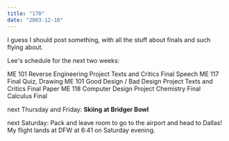 ```yaml
---
title: "170"
date: "2003-12-10"
---
```


I guess I should post something, with all the stuff about finals and such flying about.

Lee's schedule for the next two weeks:

ME 101 Reverse Engineering Project Texts and Critics Final Speech ME 117 Final Quiz, Drawing ME 101 Good Design / Bad Design Project Texts and Critics Final Paper ME 118 Computer Design Project Chemistry Final Calculus Final

next Thursday and Friday: **Skiing at Bridger Bowl**

next Saturday: Pack and leave room to go to the airport and head to Dallas! My flight lands at DFW at 6:41 on Saturday evening.
